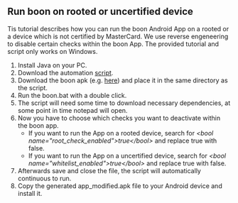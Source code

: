 ## Run boon on rooted or uncertified device

Tis tutorial describes how you can run the boon Android App on a rooted or a device which is not certified by MasterCard. We use reverse engeneering to disable certain checks within the boon App. The provided tutorial and script only works on Windows.

1. Install Java on your PC.
2. Download the automation [script](boon.bat).
3. Download the boon apk (e.g. [here](https://www.google.de/search?q=boon+apk)) and place it in the same directory as the script.
4. Run the boon.bat with a double click.
5. The script will need some time to download necessary dependencies, at some point in time notepad will open.
6. Now you have to choose which checks you want to deactivate within the boon app.
    * If you want to run the App on a rooted device, search for *&lt;bool name="root_check_enabled"&gt;true&lt;/bool&gt;* and replace true with false.
    * If you want to run the App on a uncertified device, search for *&lt;bool name="whitelist_enabled"&gt;true&lt;/bool&gt;* and replace true with false.
7. Afterwards save and close the file, the script will automatically continuous to run.
7. Copy the generated app_modified.apk file to your Android device and install it.

